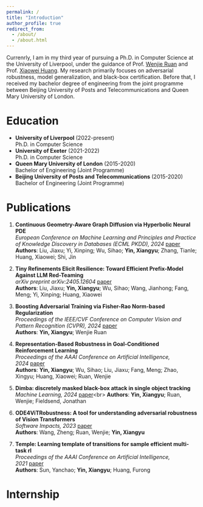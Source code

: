 ```yaml
---
permalink: /
title: "Introduction"
author_profile: true
redirect_from: 
  - /about/
  - /about.html
---
```

Currenrly, I am in my third year of pursuing a Ph.D. in Computer Science at the University of Liverpool, under the guidance of Prof. [Wenjie Ruan](https://wenjieruan.com/) and Prof. [Xiaowei Huang](https://cgi.csc.liv.ac.uk/~xiaowei/). My research primarily focuses on adversarial robustness, model generalization, and black-box certification. Before that, I received my bachelor degree of engineering from the joint programme between Beijing University of Posts and Telecommunications and Queen Mary University of London. 

Education
======
- **University of Liverpool** (2022-present)  
  Ph.D. in Computer Science
- **University of Exeter** (2021-2022)  
  Ph.D. in Computer Science
- **Queen Mary University of London** (2015-2020)  
  Bachelor of Engineering (Joint Programme)
- **Beijing University of Posts and Telecommunications** (2015-2020)  
  Bachelor of Engineering (Joint Programme)

Publications
======
1. **Continuous Geometry-Aware Graph Diffusion via Hyperbolic Neural PDE**  
   *European Conference on Machine Learning and Principles and Practice of Knowledge Discovery in Databases (ECML PKDD), 2024*&nbsp;[paper](https://arxiv.org/pdf/2406.01282)<br>
   **Authors**: Liu, Jiaxu; Yi, Xinping; Wu, Sihao; **Yin, Xiangyu**; Zhang, Tianle; Huang, Xiaowei; Shi, Jin 

1. **Tiny Refinements Elicit Resilience: Toward Efficient Prefix-Model Against LLM Red-Teaming**  
   *arXiv preprint arXiv:2405.12604*&nbsp;[paper](https://arxiv.org/pdf/2405.12604)<br>
   **Authors**: Liu, Jiaxu; **Yin, Xiangyu**; Wu, Sihao; Wang, Jianhong; Fang, Meng; Yi, Xinping; Huang, Xiaowei 

1. **Boosting Adversarial Training via Fisher-Rao Norm-based Regularization**  
   *Proceedings of the IEEE/CVF Conference on Computer Vision and Pattern Recognition (CVPR), 2024*&nbsp;[paper](https://openaccess.thecvf.com/content/CVPR2024/papers/Yin_Boosting_Adversarial_Training_via_Fisher-Rao_Norm-based_Regularization_CVPR_2024_paper.pdf)<br>
   **Authors**: **Yin, Xiangyu**; Wenjie Ruan 

1. **Representation-Based Robustness in Goal-Conditioned Reinforcement Learning**  
   *Proceedings of the AAAI Conference on Artificial Intelligence, 2024*&nbsp;[paper](https://ojs.aaai.org/index.php/AAAI/article/view/30176)<br>
   **Authors**: **Yin, Xiangyu**; Wu, Sihao; Liu, Jiaxu; Fang, Meng; Zhao, Xingyu; Huang, Xiaowei; Ruan, Wenjie 

1. **Dimba: discretely masked black-box attack in single object tracking**  
   *Machine Learning, 2024*&nbsp;[paper](https://openreview.net/pdf?id=XO4tvoyQd4_)<br>
   **Authors**: **Yin, Xiangyu**; Ruan, Wenjie; Fieldsend, Jonathan 

1. **ODE4ViTRobustness: A tool for understanding adversarial robustness of Vision Transformers**  
   *Software Impacts, 2023*&nbsp;[paper](https://scholar.archive.org/work/larbob4eh5e4bmu4wc7zrixbna/access/wayback/https://www.softwareimpacts.com/article/S2665-9638(22)00133-6/pdf)<br>
   **Authors**: Wang, Zheng; Ruan, Wenjie; **Yin, Xiangyu** 

1. **Temple: Learning template of transitions for sample efficient multi-task rl**  
   *Proceedings of the AAAI Conference on Artificial Intelligence, 2021*&nbsp;[paper](https://openreview.net/pdf?id=ZCY1mVtc0f)<br>
   **Authors**: Sun, Yanchao; **Yin, Xiangyu**; Huang, Furong 



Internship
======

